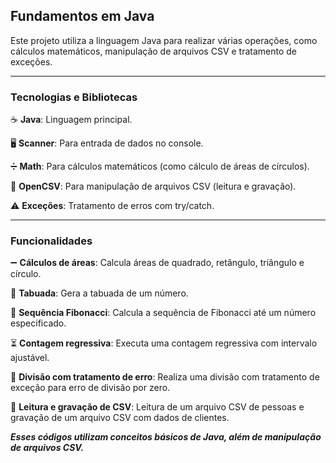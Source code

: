 ## Fundamentos em Java

Este projeto utiliza a linguagem Java para realizar várias operações, como cálculos matemáticos, manipulação de arquivos CSV e tratamento de exceções.

---

### Tecnologias e Bibliotecas

☕ **Java**: Linguagem principal.

🖥️ **Scanner**: Para entrada de dados no console.

➗ **Math**: Para cálculos matemáticos (como cálculo de áreas de círculos).

📂 **OpenCSV**: Para manipulação de arquivos CSV (leitura e gravação).

⚠️ **Exceções**: Tratamento de erros com try/catch.

---

### Funcionalidades

➖ **Cálculos de áreas**: Calcula áreas de quadrado, retângulo, triângulo e círculo.

🔢 **Tabuada**: Gera a tabuada de um número.

🔄 **Sequência Fibonacci**: Calcula a sequência de Fibonacci até um número especificado.  

⏳ **Contagem regressiva**: Executa uma contagem regressiva com intervalo ajustável.

🚫 **Divisão com tratamento de erro**: Realiza uma divisão com tratamento de exceção para erro de divisão por zero. 

📑 **Leitura e gravação de CSV**: Leitura de um arquivo CSV de pessoas e gravação de um arquivo CSV com dados de clientes.  

***Esses códigos utilizam conceitos básicos de Java, além de manipulação de arquivos CSV.***
